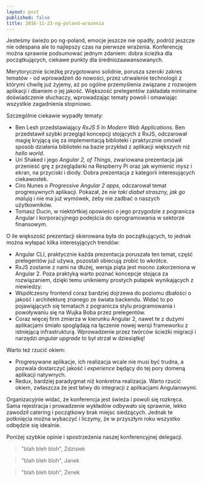 ```yaml
---
layout: post
published: false
title: 2016-11-23-ng-poland-wrazenia
---
```

Jesteśmy świeżo po ng-poland, emocje jeszcze nie opadły, podróż jeszcze nie odespana ale to najlepszy czas na pierwsze wrażenia. Konferencję można sprawnie podsumować jednym zdaniem: dobra ścieżka dla początkujących, ciekawe punkty dla średniozaawansowanych.

Merytorycznie ścieżkę przygotowano solidnie, porusza szeroki zakres tematów - od wprowadzeń do nowości, przez utrwalenie technologii z którymi chwilę już żyjemy, aż po ogólne przemyślenia związane z rozwojem aplikacji i dbaniem o jej jakość. Większość prelegentów zakładała minimalne doświadczenie słuchaczy, wprowadzając tematy powoli i omawiając wszystkie zagadnienia stopniowo.

Szczególnie ciekawie wypadły tematy:
- Ben Lesh przedstawiający _RxJS 5 In Modern Web Applications_. Ben przedstawił szybki przegląd koncepcji stojących z RxJS, odczarował magię kryjącą się za implementacją biblioteki i praktycznie omówił sposób działania biblioteki na bazie przykład z aplikacji większych niż _hello world_.
- Uri Shaked i jego _Angular 2, of Things_, zwariowana prezentacja jak przenieść grę z przeglądarki na Respberry Pi oraz jak wymienić mysz i ekran, na przyciski i diody. Dobra prezentacja z kategorii interesujących ciekawostek.
- Ciro Nunes o _Progressive Angular 2 apps_, odczarował temat progresywnych aplikacji. Pokazał, że _nie taki diabeł straszny, jak go malują_ i nie ma już wymówek, żeby nie zadbać o naszych użytkowników.
- Tomasz Ducin, w niektórtkiej opowieści o jego przygodzie z pogranicza Angular i korporacyjnego podejścia do oprogramowania w sektorze finansowym.

O ile większość prezentacji skierowana była do początkujących, to jednak można wyłapać kilka interesyjących trendów:
- Angular CLI, praktycznie każda prezentacja poruszała ten temat, część prelegentów już używa, pozostali obiecują zrobić to wkrótce.
- RxJS zostanie z nami na dłużej, wersja piąta jest mocno zakorzeniona w Angular 2. Poza praktyką warto poznać koncepcje stojąca za rozwiązaniem, dzięki temu unikniemy prostych pułapek wynikających z niewiedzy.
- Współczesny frontend coraz bardziej dojrzewa do poziomu dbałości o jakość i architekturę znanego ze świata backendu. Widać to po pojawiąjących się tematach z pogranicza stylu programowania i powoływaniu się na Wujka Boba przez prelegentów.
- Coraz więcej firm zmierza w kierunku Angular 2, nawet te z dużymi aplikacjami śmiało spoglądają na łączenie nowej wersji frameworku z istniejącą infrastrukturą. Wprowadzenie przez twórców ścieżki migracji i narzędzi _angular upgrade_ to był strzał w dziesiątkę!

Warto też rzucić okiem:
- Progresywane aplikacje, ich realizacja wcale nie musi być trudna, a pozwala dostarczyć jakość i _experience_ będący do tej pory domeną aplikacji natywnych.
- Redux, bardziej paradygmat niż konkretna realizacja. Warto rzucić okiem, zwłaszcza że jest łatwy do integracji z aplikacjami Angularowymi.

Organizacyjnie widać, że konferencja jest świeża i powoli się rozkręca. Sama rejestracja i prowadzenie wykładów odbywało się sprawnie, lekko zawodził catering i początkowy brak miejsc siedzących. Jednak te potknięcia można wybaczyć i liczymy, że w przyszłym roku wszystko odbędzie się idealnie.

Poniżej szybkie opinie i spostrzeżenia naszej konferencyjnej delegacji.

> "blah bleh bloh", Zdzisiek


> "blah bleh bloh", Janek


> "blah bleh bloh", Zenek

